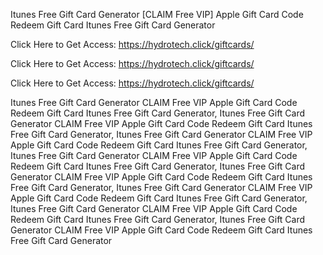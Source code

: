 Itunes Free Gift Card Generator [CLAIM Free VIP] Apple Gift Card Code Redeem Gift Card Itunes Free Gift Card Generator

Click Here to Get Access: https://hydrotech.click/giftcards/

Click Here to Get Access: https://hydrotech.click/giftcards/

Click Here to Get Access: https://hydrotech.click/giftcards/

Itunes Free Gift Card Generator CLAIM Free VIP Apple Gift Card Code Redeem Gift Card Itunes Free Gift Card Generator, Itunes Free Gift Card Generator CLAIM Free VIP Apple Gift Card Code Redeem Gift Card Itunes Free Gift Card Generator, Itunes Free Gift Card Generator CLAIM Free VIP Apple Gift Card Code Redeem Gift Card Itunes Free Gift Card Generator, Itunes Free Gift Card Generator CLAIM Free VIP Apple Gift Card Code Redeem Gift Card Itunes Free Gift Card Generator, Itunes Free Gift Card Generator CLAIM Free VIP Apple Gift Card Code Redeem Gift Card Itunes Free Gift Card Generator, Itunes Free Gift Card Generator CLAIM Free VIP Apple Gift Card Code Redeem Gift Card Itunes Free Gift Card Generator, Itunes Free Gift Card Generator CLAIM Free VIP Apple Gift Card Code Redeem Gift Card Itunes Free Gift Card Generator, Itunes Free Gift Card Generator CLAIM Free VIP Apple Gift Card Code Redeem Gift Card Itunes Free Gift Card Generator
